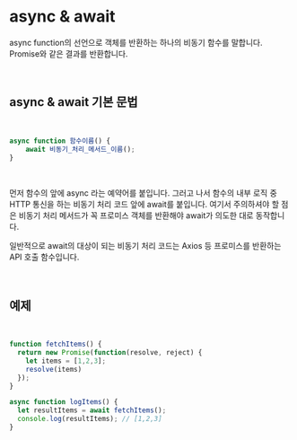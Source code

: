 # async & await

async function의 선언으로 객체를 반환하는 하나의 비동기 함수를 말합니다. Promise와 같은 결과를 반환합니다.

<br>

## async & await 기본 문법

<br>

```js
async function 함수이름() {
    await 비동기_처리_메서드_이름();
}
```

<br>

먼저 함수의 앞에 async 라는 예약어를 붙입니다. 그러고 나서 함수의 내부 로직 중 HTTP 통신을 하는 비동기 처리 코드 앞에 await를 붙입니다. 여기서 주의하셔야 할 점은 비동기 처리 메서드가 꼭 프로미스 객체를 반환해야 await가 의도한 대로 동작합니다.

일반적으로 await의 대상이 되는 비동기 처리 코드는 Axios 등 프로미스를 반환하는 API 호출 함수입니다.


<br>

## 예제

<br>

```js
function fetchItems() {
  return new Promise(function(resolve, reject) {
    let items = [1,2,3];
    resolve(items)
  });
}

async function logItems() {
  let resultItems = await fetchItems();
  console.log(resultItems); // [1,2,3]
}
```

<br>
